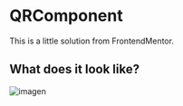 # QRComponent

This is a little solution from FrontendMentor.

## What does it look like?

![imagen](https://github.com/user-attachments/assets/659d47e4-7e03-453a-8e1e-c420d976de9b)
